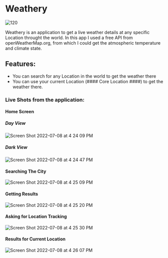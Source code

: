 # Weathery

![120](https://user-images.githubusercontent.com/93882864/178013658-e10d1a85-2ccb-45f4-81b1-d50bb4dc055f.png)

Weathery is an application to get a live weather details at any specific Location throught the world.
In this app I used a free API from openWeatherMap.org, from which I could get the atmospheric temperature and climate state.

## Features:

- You can search for any Location in the world to get the weather there
- You can use your current Location (#### Core Location ####) to get the weather there.

### Live Shots from the application:
#### Home Screen
##### Day View
![Screen Shot 2022-07-08 at 4 24 09 PM](https://user-images.githubusercontent.com/93882864/178013253-d4586d2b-f040-46a7-b629-f26224da0550.png)
##### Dark View
![Screen Shot 2022-07-08 at 4 24 47 PM](https://user-images.githubusercontent.com/93882864/178013287-3a9289d9-b02f-423d-b596-4e3d26e5c755.png)

#### Searching The City
![Screen Shot 2022-07-08 at 4 25 09 PM](https://user-images.githubusercontent.com/93882864/178013422-ab738b56-efee-4793-b3bb-0a04b1744e5f.png)

#### Getting Results
![Screen Shot 2022-07-08 at 4 25 20 PM](https://user-images.githubusercontent.com/93882864/178013447-381d7321-cd2e-4f1b-8ae8-edb9c5d715c5.png)

#### Asking for Location Tracking
![Screen Shot 2022-07-08 at 4 25 30 PM](https://user-images.githubusercontent.com/93882864/178013493-0798640b-c0c3-41d9-bbfc-33c85a31f5b8.png)

#### Results for Current Location
![Screen Shot 2022-07-08 at 4 26 07 PM](https://user-images.githubusercontent.com/93882864/178013554-9501f0e5-8439-4209-be29-1ff0730019d4.png)
